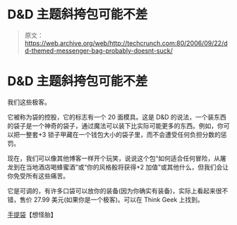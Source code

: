 # D&D 主题斜挎包可能不差

> 原文：<https://web.archive.org/web/http://techcrunch.com:80/2006/09/22/dd-themed-messenger-bag-probably-doesnt-suck/>

# D&D 主题斜挎包可能不差

我们这些极客。

它被称为袋的控股，它的标志有一个 20 面模具。这是 D&D 的说法，一个装东西的袋子是一个神奇的袋子，通过魔法可以装下比实际可能更多的东西。例如，你可以把一整套+3 锁子甲藏在一个钱包大小的袋子里，而不会遭受任何负担分数的惩罚。

现在，我们可以像其他博客一样开个玩笑，说说这个包“如何适合任何冒险，从屠龙到在当地酒店喝蜂蜜酒”或“你的风格骰将获得+2 加值”或其他什么，但我们会让你免受所有这些痛苦。

它是可调的，有许多口袋可以放你的装备(因为你确实有装备)，实际上看起来很不错，售价 27.99 美元(如果你是一个极客)。可以在 Think Geek 上找到。

[手提袋](https://web.archive.org/web/20130627214012/http://www.thinkgeek.com/computing/bags/88b9/)【想怪胎】